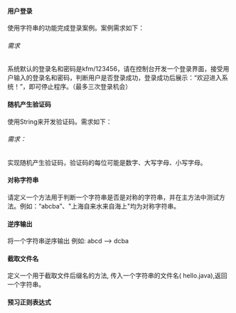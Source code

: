 #### 用户登录

使用字符串的功能完成登录案例。案例需求如下：

###### 需求

系统默认的登录名和密码是kfm/123456，请在控制台开发一个登录界面，接受用户输入的登录名和密码，判断用户是否登录成功，登录成功后展示：“欢迎进入系统！”，即可停止程序。（最多三次登录机会）





#### 随机产生验证码

使用String来开发验证码。需求如下：

###### 需求：

实现随机产生验证码，验证码的每位可能是数字、大写字母、小写字母。 



#### 对称字符串

请定义一个方法用于判断一个字符串是否是对称的字符串，并在主方法中测试方法。例如：“abcba”、"上海自来水来自海上"均为对称字符串。





#### 逆序输出

将一个字符串逆序输出 例如: abcd --> dcba





#### 截取文件名

定义一个用于截取文件后缀名的方法, 传入一个字符串的文件名( hello.java),返回一个字符串。





#### 预习正则表达式